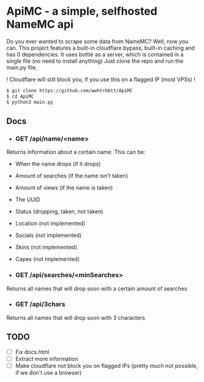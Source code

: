 # ApiMC - a simple, selfhosted NameMC api

Do you ever wanted to scrape some data from NameMC? Well, now you can.
This project features a built-in cloudflare bypass, built-in caching and has 0 dependencies. It uses bottle as a server, which is contained in a single file (no need to install anything)
Just clone the repo and run the main.py file.

! Cloudflare will still block you, if you use this on a flagged IP (most VPSs) !

```bash
$ git clone https://github.com/wwhtrbbtt/ApiMC
$ cd ApiMC
$ python3 main.py
```

## Docs

- ### GET /api/name/\<name>

Returns information about a certain name.
This can be:

- When the name drops (if it drops)
- Amount of searches (if the name isn't taken)
- Amount of views (if the name is taken)
- The UUID
- Status (dropping, taken, not taken)

- Location (not implemented)
- Socials (not implemented)
- Skins (not implemented)
- Capes (not implemented)

- ### GET /api/searches/\<minSearches>

Returns all names that will drop soon with a certain amount of searches

- ### GET /api/3chars

Returns all names that will drop soon with 3 characters

## TODO

- [ ] Fix docs.html
- [ ] Extract more information
- [ ] Make cloudflare not block you on flagged IPs (pretty much not possible, if we don't use a browser)
